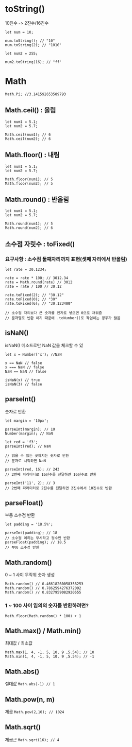 
# toString()
10진수 -> 2진수/16진수

```
let num = 10;

num.toString(); // "10"
num.toString(2); // "1010"

let num2 = 255;

num2.toString(16); // "ff"
```

# Math
`Math.Pi; //3.141592653589793 `

## Math.ceil() : 올림
```
let num1 = 5.1;
let num2 = 5.7;

Math.ceil(num1); // 6
Math.ceil(num2); // 6
```

## Math.floor() : 내림
```
let num1 = 5.1;
let num2 = 5.7;

Math.floor(num1); // 5
Math.floor(num2); // 5
```

## Math.round() : 반올림

```
let num1 = 5.1;
let num2 = 5.7;

Math.round(num1); // 5
Math.round(num2); // 6
```

## 소수점 자릿수 : toFixed()
### 요구사항 : 소수점 둘째자리까지 표현(셋째 자리에서 반올림)

```
let rate = 30.1234;

rate = rate * 100; // 3012.34
rate = Math.round(rate) // 3012
rate = rate / 100 // 30.12

rate.toFixed(2); // "30.12"
rate.toFixed(0); // "30"
rate.toFixed(6); // "30.123400"

// 소수점 자리보다 큰 숫자를 인자로 넣으면 0으로 채워줌
// 문자열로 반환 하기 때문에 .toNumber()로 작업하는 경우가 많음
```

## isNaN()

isNaN() 메소드로만 NaN 값을 체크할 수 있
```
let x = Number('x'); //NaN

x == NaN // false
x === NaN // false
NaN == NaN // false

isNaN(x) // true
isNaN(3) // false
```

## parseInt()
숫자로 반환
```
let margin = '10px';

parseInt(margin); // 10
Number(margin); // NaN

let red = 'f3';
parseInt(red); // NaN

// 읽을 수 있는 곳까지는 숫자로 반환
// 문자로 시작하면 NaN

parseInt(red, 16); // 243
// 2번째 파라미터로 16진수를 전달하면 16진수로 반환

parseInt('11', 2); // 3
// 2번째 파라미터로 2진수를 전달하면 2진수에서 10진수로 반환
```

## parseFloat()
부동 소수점 반환

```
let padding = '18.5%';

parseInt(padding); // 18
// 소수점 이하는 무시하고 정수만 반환
parseFloat(padding); // 18.5
// 부동 소수점 반환
```

## Math.random()
0 ~ 1 사이 무작위 숫자 생성

```
Math.random() // 0.46618260058356253
Math.random() // 0.7862594276372092
Math.random() // 0.8327959082920555
```

### 1 ~ 100 사이 임의의 숫자를 반환하려면?
`Math.floor(Math.random() * 100) + 1`

## Math.max() / Math.min()
최대값 / 최소값

```
Math.max(1, 4, -1, 5, 10, 9 ,5.54); // 10
Math.min(1, 4, -1, 5, 10, 9 ,5.54); // -1
```

## Math.abs()
절대값
`Math.abs(-1) // 1`

## Math.pow(n, m)
제곱
`Math.pow(2,10); // 1024`

## Math.sqrt()
제곱근
`Math.sqrt(16); // 4`
